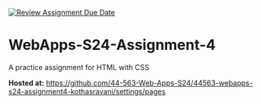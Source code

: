 [![Review Assignment Due Date](https://classroom.github.com/assets/deadline-readme-button-24ddc0f5d75046c5622901739e7c5dd533143b0c8e959d652212380cedb1ea36.svg)](https://classroom.github.com/a/4386q9bN)
# WebApps-S24-Assignment-4
A practice assignment for HTML with CSS  

 **Hosted at:**  <https://github.com/44-563-Web-Apps-S24/44563-webapps-s24-assignment4-kothasravani/settings/pages>
